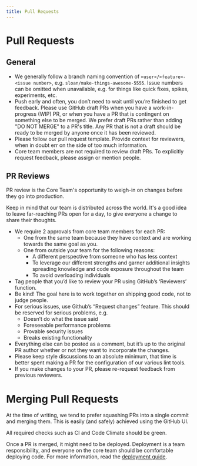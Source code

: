 ```yaml
---
title: Pull Requests
---
```


# Pull Requests

## General

- We generally follow a branch naming convention of
  `<user>/<feature>-<issue number>`, e.g. `sloan/make-things-awesome-5555`.
  Issue numbers can be omitted when unavailable, e.g. for things like quick
  fixes, spikes, experiments, etc.
- Push early and often, you don’t need to wait until you’re finished to get
  feedback. Please use GitHub draft PRs when you have a work-in-progress (WIP)
  PR, or when you have a PR that is contingent on something else to be merged.
  We prefer draft PRs rather than adding "DO NOT MERGE" to a PR's title. Any PR
  that is not a draft should be ready to be merged by anyone once it has been
  reviewed.
- Please follow our pull request template. Provide context for reviewers, when
  in doubt err on the side of too much information.
- Core team members are not required to review draft PRs. To explicitly request
  feedback, please assign or mention people.

## PR Reviews

PR review is the Core Team's opportunity to weigh-in on changes before they go
into production.

Keep in mind that our team is distributed across the world. It's a good idea to
leave far-reaching PRs open for a day, to give everyone a change to share their
thoughts.

- We require 2 approvals from core team members for each PR:
  - One from the same team because they have context and are working towards the
    same goal as you.
  - One from outside your team for the following reasons:
    - A different perspective from someone who has less context
    - To leverage our different strengths and garner additional insights
      spreading knowledge and code exposure throughout the team
    - To avoid overloading individuals
- Tag people that you’d like to review your PR using GitHub’s ‘Reviewers’
  function.
- Be kind! The goal here is to work together on shipping good code, not to judge
  people.
- For serious issues, use Github’s “Request changes” feature. This should be
  reserved for serious problems, e.g.
  - Doesn’t do what the issue said
  - Foreseeable performance problems
  - Provable security issues
  - Breaks existing functionality
- Everything else can be posted as a comment, but it’s up to the original PR
  author whether or not they want to incorporate the changes.
- Please keep style discussions to an absolute minimum, that time is better
  spent making a PR for the configuration of our various lint tools.
- If you make changes to your PR, please re-request feedback from previous
  reviewers.

# Merging Pull Requests

At the time of writing, we tend to prefer squashing PRs into a single commit and
merging them. This is easily (and safely) achieved using the GitHub UI.

All required checks such as CI and Code Climate should be green.

Once a PR is merged, it might need to be deployed. Deployment is a team
responsibility, and everyone on the core team should be comfortable deploying
code. For more information, read the
[deployment guide](https://docs.dev.to/maintainers/deployment).
